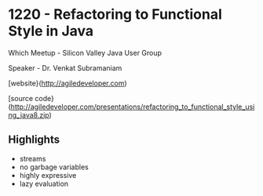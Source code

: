 # 1220 - Refactoring to Functional Style in Java

Which Meetup - Silicon Valley Java User Group

Speaker - Dr. Venkat Subramaniam

[website}(http://agiledeveloper.com)

[source code}(http://agiledeveloper.com/presentations/refactoring_to_functional_style_using_java8.zip)

## Highlights

* streams
* no garbage variables
* highly expressive
* lazy evaluation

